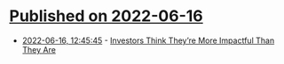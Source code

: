 # [Published on 2022-06-16](index.md)

* [2022-06-16, 12:45:45](https://news.ycombinator.com/item?id=31765405) - [Investors Think They’re More Impactful Than They Are](https://www.sethlevine.com/archives/2022/06/investors-think-theyre-more-impactful-than-they-actually-are.html)
